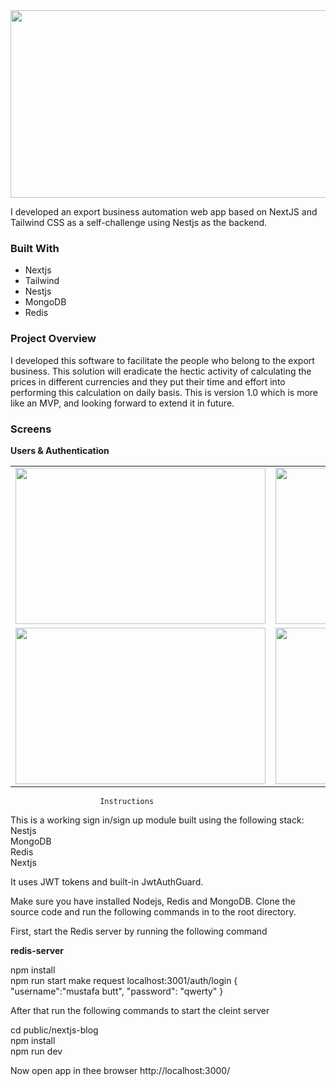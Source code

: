 <img src="https://github.com/mustafabutt/export_intelligence/blob/main/screens/rates.png" width="600px" height="300" />
<p>I developed an export business automation web app based on NextJS and Tailwind CSS as a self-challenge using Nestjs as the backend.</p>

### Built With
- Nextjs
- Tailwind
- Nestjs
- MongoDB
- Redis

### Project Overview
I developed this software to facilitate the people who belong to the export business. This solution will eradicate the hectic activity of calculating the prices in different currencies and they put their time and effort into performing this calculation on daily basis. This is version 1.0 which is more like an MVP, and looking forward to extend it in future.

### Screens 
**Users & Authentication**

<table>
  
  <tr>
    <td><img src="https://github.com/mustafabutt/export_intelligence/blob/main/screens/signin.png" width="400px" height="250" /></td>
        <td><img src="https://github.com/mustafabutt/export_intelligence/blob/main/screens/signup.png" width="400px" height="250" /></td>
        <td><img src="https://github.com/mustafabutt/export_intelligence/blob/main/screens/forget.png" width="400px" height="250" /></td>
  </tr>
  <td><img src="https://github.com/mustafabutt/export_intelligence/blob/main/screens/users.png" width="400px" height="250" /></td>
        <td><img src="https://github.com/mustafabutt/export_intelligence/blob/main/screens/profile.png" width="400px" height="250" /></td>
        <td><img src="https://github.com/mustafabutt/export_intelligence/blob/main/screens/upload.png" width="400px" height="250" /></td>
  </tr>
</table>

                        Instructions

 This is a working sign in/sign up module built using the following stack:
 <br />
Nestjs <br />
MongoDB <br />
Redis <br />
Nextjs <br />

It uses JWT tokens and built-in JwtAuthGuard. 

Make sure you have installed Nodejs, Redis and MongoDB.
Clone the source code and run the following commands in to the root directory. 

First, start the Redis server by running the following command

**redis-server**

npm install <br />
npm run start
make request 
localhost:3001/auth/login
{
"username":"mustafa butt",
"password": "qwerty"
}

After that run the following commands to start the cleint server 

cd public/nextjs-blog<br />
npm install <br />
npm run dev

Now open app in thee browser http://localhost:3000/




